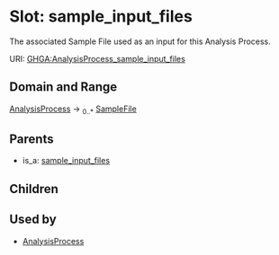 
# Slot: sample_input_files


The associated Sample File used as an input for this Analysis Process.

URI: [GHGA:AnalysisProcess_sample_input_files](https://w3id.org/GHGA/AnalysisProcess_sample_input_files)


## Domain and Range

[AnalysisProcess](AnalysisProcess.md) &#8594;  <sub>0..\*</sub> [SampleFile](SampleFile.md)

## Parents

 *  is_a: [sample_input_files](sample_input_files.md)

## Children


## Used by

 * [AnalysisProcess](AnalysisProcess.md)

